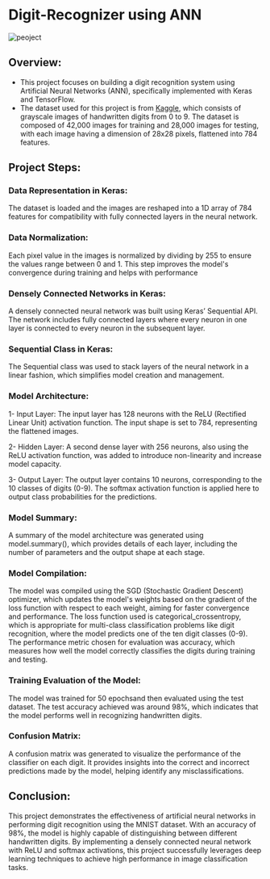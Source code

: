 # Digit-Recognizer using ANN
![peoject](https://images.app.goo.gl/SuADWcbcuQ5vVgR89)

## Overview:
- This project focuses on building a digit recognition system using Artificial Neural Networks (ANN), specifically implemented with Keras and TensorFlow.
-  The dataset used for this project is from [Kaggle](https://www.kaggle.com/competitions/digit-recognizer/data), which consists of grayscale images of handwritten digits from 0 to 9. The dataset is composed of 42,000 images for training and 28,000 images for testing, with each image having a dimension of 28x28 pixels, flattened into 784 features.

## Project Steps:
### Data Representation in Keras:
The dataset is loaded and the images are reshaped into a 1D array of 784 features for compatibility with fully connected layers in the neural network.

### Data Normalization:
Each pixel value in the images is normalized by dividing by 255 to ensure the values range between 0 and 1. This step improves the model's convergence during training and helps with performance

### Densely Connected Networks in Keras:
A densely connected neural network was built using Keras’ Sequential API.
The network includes fully connected layers where every neuron in one layer is connected to every neuron in the subsequent layer.

### Sequential Class in Keras:
The Sequential class was used to stack layers of the neural network in a linear fashion, which simplifies model creation and management.

### Model Architecture:
1- Input Layer: The input layer has 128 neurons with the ReLU (Rectified Linear Unit) activation function. The input shape is set to 784, representing the flattened images.

2- Hidden Layer: A second dense layer with 256 neurons, also using the ReLU activation function, was added to introduce non-linearity and increase model capacity.

3- Output Layer: The output layer contains 10 neurons, corresponding to the 10 classes of digits (0-9). The softmax activation function is applied here to output class probabilities for the predictions.

### Model Summary:
A summary of the model architecture was generated using model.summary(), which provides details of each layer, including the number of parameters and the output shape at each stage.

### Model Compilation:
The model was compiled using the SGD (Stochastic Gradient Descent) optimizer, which updates the model's weights based on the gradient of the loss function with respect to each weight, aiming for faster convergence and performance.
The loss function used is categorical_crossentropy, which is appropriate for multi-class classification problems like digit recognition, where the model predicts one of the ten digit classes (0-9).
The performance metric chosen for evaluation was accuracy, which measures how well the model correctly classifies the digits during training and testing.

### Training Evaluation of the Model:
The model was trained for 50 epochsand then  evaluated using the test dataset. The test accuracy achieved was around 98%, which indicates that the model performs well in recognizing handwritten digits.

### Confusion Matrix:
A confusion matrix was generated to visualize the performance of the classifier on each digit. It provides insights into the correct and incorrect predictions made by the model, helping identify any misclassifications.

## Conclusion:
This project demonstrates the effectiveness of artificial neural networks in performing digit recognition using the MNIST dataset. With an accuracy of 98%, the model is highly capable of distinguishing between different handwritten digits. By implementing a densely connected neural network with ReLU and softmax activations, this project successfully leverages deep learning techniques to achieve high performance in image classification tasks.
